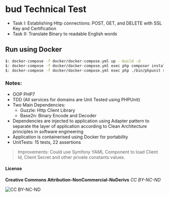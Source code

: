 # bud Technical Test
 * Task I: Establishing Http connections: POST, GET, and DELETE with SSL Key and Certification
 * Task II: Translate Binary to readable English words

## Run using Docker 
```bash
$: docker-compose -f docker/docker-compose.yml up --build -d
$: docker-compose -f docker/docker-compose.yml exec php composer install
$: docker-compose -f docker/docker-compose.yml exec php ./bin/phpunit src/Tests --no-coverage
```

### Notes:
 * OOP PHP7
 * TDD (All services for domains are Unit Tested using PHPUnit)
 * Two Main Dependencies: 
    * Guzzle: Http Client Library
    * Base2n: Binary Encode and Decoder
 * Dependencies are injected to application using Adapter pattern to separate the layer of application according to Clean Architecture principles in software engineering
 * Application is containerised using Docker for portability
 * UnitTests: 15 tests, 22 assertions

> Improvements: Could use Symfony YAML Component to load Client Id, Client Secret and other private constants values.

#### License
**Creative Commons Attribution-NonCommercial-NoDerivs**
*CC BY-NC-ND*

<img src='https://licensebuttons.net/l/by-nc-nd/3.0/88x31.png' alt='CC BY-NC-ND'>